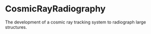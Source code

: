 # CosmicRayRadiography

The development of a cosmic ray tracking system to radiograph large structures. 
